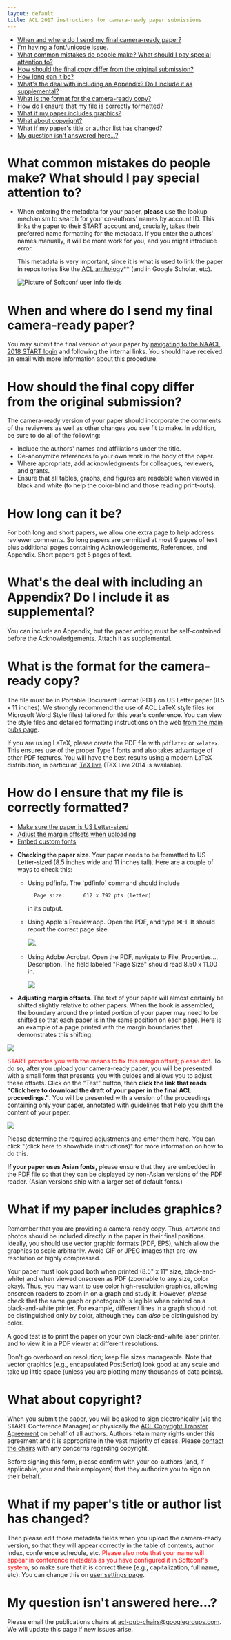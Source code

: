 ```yaml
---
layout: default
title: ACL 2017 instructions for camera-ready paper submissions
---
```


-  [When and where do I send my final camera-ready paper?](#when-and-where-do-i-send-my-final-camera-ready-paper)
-  [I'm having a font/unicode issue.](#im-having-a-fontunicode-issue)
-  [What common mistakes do people make? What should I pay special attention to?](#what-common-mistakes-do-people-make-what-should-i-pay-special-attention-to)
-  [How should the final copy differ from the original submission?](#how-should-the-final-copy-differ-from-the-original-submission)
-  [How long can it be?](#how-long-can-it-be)
-  [What's the deal with including an Appendix? Do I include it as supplemental?](#whats-the-deal-with-including-an-appendix-do-i-include-it-as-supplemental)
-  [What is the format for the camera-ready copy?](#what-is-the-format-for-the-camera-ready-copy)
-  [How do I ensure that my file is correctly formatted?](#how-do-i-ensure-that-my-file-is-correctly-formatted)
-  [What if my paper includes graphics?](#what-if-my-paper-includes-graphics)
-  [What about copyright?](#what-about-copyright)
-  [What if my paper's title or author list has changed?](#what-if-my-papers-title-or-author-list-has-changed)
-  [My question isn't answered here...?](#my-question-isnt-answered-here)

# What common mistakes do people make? What should I pay special attention to?

   - When entering the metadata for your paper, **please** use the
     lookup mechanism to search for your co-authors' names by account
     ID. This links the paper to their START account and, crucially,
     takes their preferred name formatting for the metadata. If you
     enter the authors' names manually, it will be more work for you,
     and you might introduce error.

     This metadata is very important, since it is what is used to link
     the paper in repositories like the
     [ACL anthology](http://www.aclweb.org/anthology/)** (and in
     Google Scholar, etc).

     ![Picture of Softconf user info fields](assets/images/userinfo.png)

#  When and where do I send my final camera-ready paper?

   You may submit the final
   version of your paper by
   [navigating to the NAACL 2018 START login](https://www.softconf.com/naacl2018/papers)
   and following the internal links. You should have received an email
   with more information about this procedure.

#  How should the final copy differ from the original submission?

   The camera-ready version of your paper should incorporate the
   comments of the reviewers as well as other changes you see fit to
   make. In addition, be sure to do all of the following:

   - Include the authors' names and affiliations under the title.
   - De-anonymize references to your own work in the body of the paper.
   - Where appropriate, add acknowledgments for colleagues, reviewers, and grants.
   - Ensure that all tables, graphs, and figures are readable when
     viewed in black and white (to help the color-blind and those
     reading print-outs).

#  How long can it be?

   For both long and short papers, we allow one extra page to help
   address reviewer comments.  So long papers are permitted at most 9
   pages of text plus additional pages containing Acknowledgements, References, and Appendix.
   Short papers get 5 pages of text.
   
# What's the deal with including an Appendix? Do I include it as supplemental?

   You can include an Appendix, but the paper writing must be self-contained before the Acknowledgements.  Attach it as supplemental.

#  What is the format for the camera-ready copy?

   The file must be in Portable Document Format (PDF) on US Letter
   paper (8.5 x 11 inches).  We strongly recommend the use of ACL
   LaTeX style files (or Microsoft Word Style files) tailored for this
   year's conference. You can view the style files and detailed
   formatting instructions on the web
   [from the main pubs page](http://naacl.org/naacl-pubs/).

   If you are using LaTeX, please create the PDF file with
   <code>pdflatex</code> or <code>xelatex</code>.  This ensures use of
   the proper Type 1 fonts and also takes advantage of other PDF
   features. You will have the best results using a modern LaTeX
   distribution, in particular,
   [TeX live](http://www.tug.org/texlive/) (TeX Live 2014 is
   available).

#  How do I ensure that my file is correctly formatted?

   - [Make sure the paper is US Letter-sized](#format-size)
   - [Adjust the margin offsets when uploading](#format-margins)
   - [Embed custom fonts](#format-fonts)

   <a name="format-size"></a>
   -  **Checking the paper size**. Your paper needs to be formatted to
      US Letter-sized (8.5 inches wide and 11 inches tall). Here are a
      couple of ways to check this: 
      <ul> 
      <li>    
      Using pdfinfo. The `pdfinfo` command should include

            Page size:      612 x 792 pts (letter)

        in its output.
      </li>
      <li>
      Using Apple's Preview.app. Open the PDF, and type &#8984-I. It should report the
        correct page size. 
        
        ![](assets/images/apple-preview.png).
      </li>
      <li>
      Using Adobe Acrobat. Open the PDF, navigate to File, Properties..., Description. The
        field labeled "Page Size" should read 8.50 x 11.00 in.

      ![](assets/images/acrobat.png)
      </li>
      </ul>

   <a name="format-margins"></a>
   - **Adjusting margin offsets**. The text of your paper will almost
     certainly be shifted slightly relative to other papers. When the
     book is assembled, the boundary around the printed portion of
     your paper may need to be shifted so that each paper is in the
     same position on each page. Here is an example of a page printed
     with the margin boundaries that demonstrates this shifting:

   ![](assets/images/margin-shifted.png)

   <font color="red">START provides you with the means to fix this
     margin offset; please do!</font>. To do so, after you upload
     your camera-ready paper, you will be presented with a small form
     that presents you with guides and allows you to adjust these
     offsets. Click on the "Test" button, then <b>click the link that
     reads "Click here to download the draft of your paper in the
     final ACL proceedings."</b>. You will be presented with a version
     of the proceedings containing only your paper, annotated with
     guidelines that help you shift the content of your paper.

   ![](assets/images/margin-offsets.png)

   Please determine the required adjustments and enter them here. You can click "(click here to
   show/hide instructions)" for more information on how to do this.

   <a name="format-fonts"></a>
   **If your paper uses Asian fonts,** please ensure that they are
   embedded in the PDF file so that they can be displayed by
   non-Asian versions of the PDF reader.  (Asian versions ship with
   a larger set of default fonts.)
     
     
#  What if my paper includes graphics?

   Remember that you are providing a camera-ready copy.  Thus, artwork
   and photos should be included directly in the paper in their final
   positions.  Ideally, you should use vector graphic formats (PDF,
   EPS), which allow the graphics to scale arbitrarily. Avoid GIF or
   JPEG images that are low resolution or highly compressed.

   Your paper must look good both when printed (8.5" x 11" size,
   black-and-white) and when viewed onscreen as PDF (zoomable to any
   size, color okay).  Thus, you may want to use color high-resolution
   graphics, allowing onscreen readers to zoom in on a graph and study
   it.  However, *please* check that the same graph or photograph
   is legible when printed on a black-and-white printer.  For example,
   different lines in a graph should not be distinguished only by
   color, although they can <i>also</i> be distinguished by color.

   A good test is to print the paper on your own black-and-white laser
   printer, and to view it in a PDF viewer at different
   resolutions.

   Don't go overboard on resolution; keep file sizes manageable.  Note
   that vector graphics (e.g., encapsulated PostScript) look good at
   any scale and take up little space (unless you are plotting many
   thousands of data points).

#  What about copyright?

   When you submit the paper, you will be asked to sign electronically
   (via the START Conference Manager) or physically the
   [ACL Copyright Transfer Agreement](copyright/naacl2013-copyright.pdf)
   on behalf of all authors. Authors retain many rights under this
   agreement and it is appropriate in the vast majority of cases.
   Please
   [contact the chairs](mailto:naacl-pub-chairs@googlegroups.com) with
   any concerns regarding copyright.

   Before signing this form, please confirm with your co-authors (and,
   if applicable, your and their employers) that they authorize you to
   sign on their behalf.

#  What if my paper's title or author list has changed?

   Then please edit those metadata fields when you upload the
   camera-ready version, so that they will appear correctly in the
   table of contents, author index, conference schedule, etc. <font
   color="red">Please also note that your name will appear in
   conference metadata as you have configured it in Softconf's system</font>,
   so make sure that it is correct there (e.g., capitalization, full
   name, etc). You can change this on
   [user settings page](https://www.softconf.com/naacl2015/papers/user/scmd.cgi?scmd=updateProfile).

#  My question isn't answered here...?

   Please email the publications chairs at
   [acl-pub-chairs@googlegroups.com](mailto:acl-pub-chairs@googlegroups.com).
   We will update this page if new issues arise.
